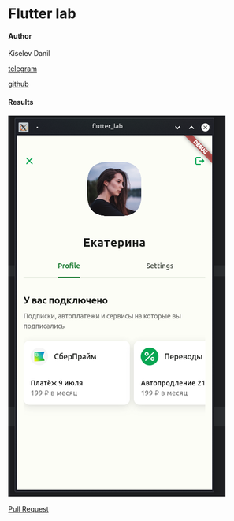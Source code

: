 # Flutter lab
#### Author
Kiselev Danil

[telegram](https://t.me/danilKiselev2855)

[github](https://github.com/kiselev-danil)

#### Results
![image](https://github.com/kiselev-danil/mobile_lab_3_flutter/blob/dev/screenshot_flutter)

[Pull Request](https://github.com/kiselev-danil/mobile_lab_3_flutter/pull/1)